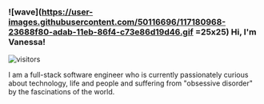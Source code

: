 ### ![wave](https://user-images.githubusercontent.com/50116696/117180968-23688f80-adab-11eb-86f4-c73e86d19d46.gif =25x25) Hi, I'm Vanessa!


![visitors](https://visitor-badge.glitch.me/badge?page_id=page.id)

I am a full-stack software engineer who is currently passionately curious about technology, life and people and suffering from "obsessive disorder" by the fascinations of the world.

<!--
**VanSharine/VanSharine** is a ✨ _special_ ✨ repository because its `README.md` (this file) appears on your GitHub profile.


